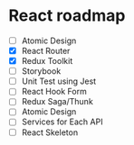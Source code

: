 # React roadmap

- [ ] Atomic Design
- [x] React Router
- [x] Redux Toolkit
- [ ] Storybook
- [ ] Unit Test using Jest
- [ ] React Hook Form
- [ ] Redux Saga/Thunk
- [ ] Atomic Design
- [ ] Services for Each API
- [ ] React Skeleton